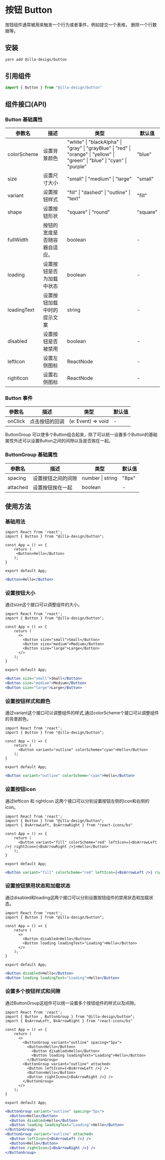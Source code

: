 # 按钮 Button

按钮组件通常被用来触发一个行为或者事件，例如提交一个表格， 删除一个行数据等。

## 安装

```bash
yarn add @illa-design/button
```

## 引用组件

```jsx
import { Button } from "@illa-design/button"
```

## 组件接口(API)

### Button 基础属性

| 参数名      | 描述                         | 类型                                                         | 默认值 |
| ----------- | ---------------------------- | ------------------------------------------------------------ | ------ |
| colorScheme | 设置背景颜色                 | "white" \| "blackAlpha" \| "gray" \| "grayBlue" \| "red" \| "orange" \| "yellow" \| "green" \| "blue"  \| "cyan" \| "purple" | "blue"   |
| size        | 设置尺寸大小                 | "small" \| "medium" \| "large"                               | "small"  |
| variant     | 设置按钮样式                 | "fill" \| "dashed" \| "outline" \| "text"                    | "fill"   |
| shape       | 设置按钮形状                 | "square" \| "round"                                          | "square" |
| fullWidth   | 按钮的宽度是否随容器自适应。 | boolean                                                      | -      |
| loading     | 设置按钮是否为加载中状态     | boolean                                                      | -      |
| loadingText | 设置按钮加载中时的提示文案   | string                                                       | -      |
| disabled    | 设置按钮是否被禁用           | boolean                                                      | -      |
| leftIcon    | 设置左侧图标                 | ReactNode                                                    | -      |
| rightIcon   | 设置右侧图标                 | ReactNode                                                    | -      |

### Button 事件

| 参数名  | 描述           | 类型               | 默认值 |
| ------- | -------------- | ------------------ | ------ |
| onClick | 点击按钮的回调 | (e: Event) => void | -      |

ButtonGroup 可以使多个Button组合起来，除了可以统一设置多个Button的基础属性外还可以设置Button之间的间隙以及是否挨在一起。

### ButtonGroup 基础属性

| 参数名   | 描述               | 类型             | 默认值 |
| -------- | ------------------ | ---------------- | ------ |
| spacing  | 设置按钮之间的间隙 | number \| string | "8px"    |
| attached | 设置按钮挨在一起   | boolean          | -      |

## 使用方法

### 基础用法

```SnackPlayer dependencies=@illa-design/button
import React from 'react';
import { Button } from "@illa-design/button";

const App = () => {
    return (
     <Button>Hello</Button>
    );
}

export default App;

```

```jsx
<Button>Hello</Button>
```

### 设置按钮大小

通过size这个接口可以调整组件的大小。

```SnackPlayer dependencies=@illa-design/button
import React from 'react';
import { Button } from "@illa-design/button";

const App = () => {
    return (
      <>
        <Button size="small">Small</Button>
        <Button size="medium">Medium</Button>
        <Button size="large">Large</Button>
      </>
    );
}

export default App;

```

```jsx
<Button size="small">Small</Button>
<Button size="medium">Medium</Button>
<Button size="large">Large</Button>
```

### 设置按钮样式和颜色

通过variant这个接口可以调整组件的样式,通过colorScheme个接口可以调整组件的背景颜色。

```SnackPlayer dependencies=@illa-design/button
import React from 'react';
import { Button } from "@illa-design/button";

const App = () => {
    return (
      <Button variant="outline" colorScheme="cyan">Hello</Button>
    );
}

export default App;

```

```jsx
<Button variant="outline" colorScheme="cyan">Hello</Button>
```

### 设置按钮icon

通过leftIcon 和 rightIcon 这两个接口可以分别设置按钮左侧的icon和右侧的icon。

```SnackPlayer dependencies=@illa-design/button,react-icons,react-icons/bs
import React from 'react';
import { Button } from "@illa-design/button";
import { BsArrowLeft, BsArrowRight } from "react-icons/bs"

const App = () => {
    return (
      <Button variant="fill" colorScheme="red" leftIcon={<BsArrowLeft />} rightIcon={<BsArrowRight />}>Hello</Button>
    );
}

export default App;

```

```jsx
<Button variant="fill" colorScheme="red" leftIcon={<BsArrowLeft />} rightIcon={<BsArrowRight />}>Hello</Button>
```

### 设置按钮禁用状态和加载状态

通过disabled和loading这两个接口可以分别设置按钮组件的禁用状态和加载状态。

```SnackPlayer dependencies=@illa-design/button
import React from 'react';
import { Button } from "@illa-design/button";

const App = () => {
    return (
      <>
        <Button disabled>Hello</Button>
        <Button loading loadingText="Loading">Hello</Button>
      </>
    );
}

export default App;

```

```jsx
<Button disabled>Hello</Button>
<Button loading loadingText="Loading">Hello</Button>
```

### 设置多个按钮样式和间隙

通过ButtonGroup这组件可以统一设置多个按钮组件的样式以及间隙。

```SnackPlayer dependencies=@illa-design/button,react-icons,react-icons/bs
import React from 'react';
import { Button , ButtonGroup } from "@illa-design/button";
import { BsArrowLeft, BsArrowRight } from "react-icons/bs"

const App = () => {
    return (
      <>
        <ButtonGroup variant="outline" spacing="5px">
          <Button>Hello</Button>
            <Button disabled>Hello</Button>
            <Button loading loadingText="Loading">Hello</Button>
          </ButtonGroup>
        <ButtonGroup variant="outline" attached>
          <Button leftIcon={<BsArrowLeft />} />
          <Button>Hello</Button>
          <Button rightIcon={<BsArrowRight />} />
        </ButtonGroup>
      </>
    );
}

export default App;

```

```jsx
<ButtonGroup variant="outline" spacing="5px">
  <Button>Hello</Button>
  <Button disabled>Hello</Button>
  <Button loading loadingText="Loading">Hello</Button>
</ButtonGroup>
<ButtonGroup variant="outline" attached>
  <Button leftIcon={<BsArrowLeft />} />
  <Button>Hello</Button>
  <Button rightIcon={<BsArrowRight />} />
</ButtonGroup>
```
